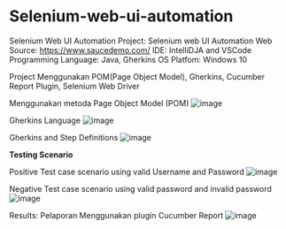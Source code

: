 # Selenium-web-ui-automation
Selenium Web UI Automation
Project: Selenium web UI Automation
Web Source: https://www.saucedemo.com/
IDE: IntelliDJA and VSCode
Programming Language: Java, Gherkins
OS Platfom: Windows 10

Project Menggunakan POM(Page Object Model), Gherkins, Cucumber Report Plugin, Selenium Web Driver

Menggunakan metoda Page Object Model (POM)
![image](https://github.com/user-attachments/assets/f495294a-6fd0-448c-a81b-98750f69ed16)

Gherkins Language
![image](https://github.com/user-attachments/assets/c48dd9b6-97a5-4ae1-b25b-8482ceb37d5b)

Gherkins and Step Definitions
![image](https://github.com/user-attachments/assets/f75eeb52-8888-4afb-80fe-efc6562688c7)

**Testing Scenario**

Positive Test case scenario using valid Username and Password
![image](https://github.com/user-attachments/assets/d6527c12-9732-4d1a-bc97-4de88f0d63f0)

Negative Test case scenario using valid password and invalid password
![image](https://github.com/user-attachments/assets/1818503a-d49c-447d-84a2-f962f47d8d70)

Results: Pelaporan Menggunakan plugin Cucumber Report
![image](https://github.com/user-attachments/assets/53588925-082e-4306-8ee9-ee4a614a89cb)

